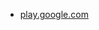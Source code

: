 * [play.google.com](https://play.google.com/store/apps/details?id=com.google.android.apps.docs.editors.docs)
